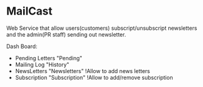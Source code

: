 # MailCast

Web Service that allow users(customers) subscript/unsubscript newsletters and the admin(PR staff) sending out newsletter.

Dash Board:
- Pending Letters "Pending"
- Mailing Log "History"
- NewsLetters "Newsletters"
    !Allow to add news letters
- Subscription "Subscription"
    !Allow to add/remove subscription

